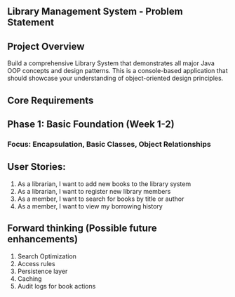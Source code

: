 ## Library Management System - Problem Statement

## Project Overview
Build a comprehensive Library   System that demonstrates all major Java OOP concepts and design patterns. 
This is a console-based application that should showcase your understanding of object-oriented design principles.

## Core Requirements
## Phase 1: Basic Foundation (Week 1-2)
### Focus: Encapsulation, Basic Classes, Object Relationships

## User Stories:
1. As a librarian, I want to add new books to the library system
2. As a librarian, I want to register new library members
3. As a member, I want to search for books by title or author
4. As a member, I want to view my borrowing history


## Forward thinking (Possible future enhancements)
1. Search Optimization 
2. Access rules
3. Persistence layer
4. Caching 
5. Audit logs for book actions